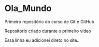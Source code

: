 # Ola_Mundo
 Primeiro repositório do curso de Git e GitHub

Repositório criado durante o primeiro vídeo

Essa linha eu adicionei direto no site..
